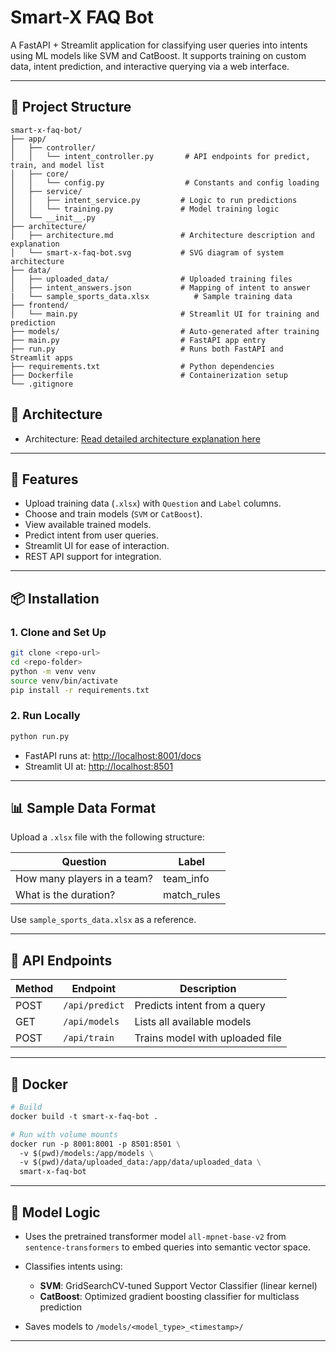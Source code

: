 # Smart-X FAQ Bot

A FastAPI + Streamlit application for classifying user queries into intents using ML models like SVM and CatBoost. It supports training on custom data, intent prediction, and interactive querying via a web interface.

---

## 📁 Project Structure

```
smart-x-faq-bot/
├── app/
│   ├── controller/
│   │   └── intent_controller.py       # API endpoints for predict, train, and model list
│   ├── core/
│   │   └── config.py                  # Constants and config loading
│   ├── service/
│   │   ├── intent_service.py         # Logic to run predictions
│   │   └── training.py               # Model training logic
│   └── __init__.py
├── architecture/
│   ├── architecture.md               # Architecture description and explanation
│   └── smart-x-faq-bot.svg           # SVG diagram of system architecture
├── data/
│   ├── uploaded_data/                # Uploaded training files
│   ├── intent_answers.json           # Mapping of intent to answer
|   └── sample_sports_data.xlsx          # Sample training data
├── frontend/
│   └── main.py                       # Streamlit UI for training and prediction
├── models/                           # Auto-generated after training
├── main.py                           # FastAPI app entry
├── run.py                            # Runs both FastAPI and Streamlit apps
├── requirements.txt                  # Python dependencies
├── Dockerfile                        # Containerization setup
└── .gitignore
```
## 📁 Architecture

* Architecture: [Read detailed architecture explanation here](architecture/architecture.md)

---

## 🚀 Features

* Upload training data (`.xlsx`) with `Question` and `Label` columns.
* Choose and train models (`SVM` or `CatBoost`).
* View available trained models.
* Predict intent from user queries.
* Streamlit UI for ease of interaction.
* REST API support for integration.

---

## 📦 Installation

### 1. Clone and Set Up

```bash
git clone <repo-url>
cd <repo-folder>
python -m venv venv
source venv/bin/activate
pip install -r requirements.txt
```

### 2. Run Locally

```bash
python run.py
```

* FastAPI runs at: [http://localhost:8001/docs](http://localhost:8001/docs)
* Streamlit UI at: [http://localhost:8501](http://localhost:8501)

---

## 📊 Sample Data Format

Upload a `.xlsx` file with the following structure:

| Question                    | Label        |
| --------------------------- | ------------ |
| How many players in a team? | team\_info   |
| What is the duration?       | match\_rules |

Use `sample_sports_data.xlsx` as a reference.

---

## 🔧 API Endpoints

| Method | Endpoint       | Description                     |
| ------ | -------------- | ------------------------------- |
| POST   | `/api/predict` | Predicts intent from a query    |
| GET    | `/api/models`  | Lists all available models      |
| POST   | `/api/train`   | Trains model with uploaded file |

---
## 🐳 Docker

```dockerfile
# Build
docker build -t smart-x-faq-bot .

# Run with volume mounts
docker run -p 8001:8001 -p 8501:8501 \
  -v $(pwd)/models:/app/models \
  -v $(pwd)/data/uploaded_data:/app/data/uploaded_data \
  smart-x-faq-bot
```

---

## 🧠 Model Logic

* Uses the pretrained transformer model `all-mpnet-base-v2` from `sentence-transformers` to embed queries into semantic vector space.
* Classifies intents using:

  * **SVM**: GridSearchCV-tuned Support Vector Classifier (linear kernel)
  * **CatBoost**: Optimized gradient boosting classifier for multiclass prediction
* Saves models to `/models/<model_type>_<timestamp>/`

---

